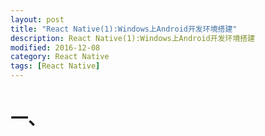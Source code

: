 ```yaml
---
layout: post
title: "React Native(1):Windows上Android开发环境搭建"
description: React Native(1):Windows上Android开发环境搭建
modified: 2016-12-08
category: React Native
tags: [React Native]
---
```


# 一、



